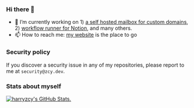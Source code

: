 ### Hi there 👋

- 🔭 I’m currently working on 1) [a self hosted mailbox for custom domains](https://github.com/harryzcy/mailbox), 2) [workflow runner for Notion](https://github.com/harryzcy/nodop), and many others.
- 📫 How to reach me: [my website](https://zcy.dev/) is the place to go

### Security policy

If you discover a security issue in any of my repositories, please report to me at `security@zcy.dev`.

### Stats about myself

<a href="https://github.com/anuraghazra/github-readme-stats">
<picture>
  <source media="(prefers-color-scheme: dark)" srcset="https://github-readme-stats-harryzcy.vercel.app/api?username=harryzcy&show_icons=true&theme=dark&border_color=30363d">
  <img alt="harryzcy's GitHub Stats." src="https://github-readme-stats-harryzcy.vercel.app/api?username=harryzcy&show_icons=true&theme=default">
</picture>
</a>

<!--
**harryzcy/harryzcy** is a ✨ _special_ ✨ repository because its `README.md` (this file) appears on your GitHub profile.

Here are some ideas to get you started:

- 🔭 I’m currently working on ...
- 🌱 I’m currently learning ...
- 👯 I’m looking to collaborate on ...
- 🤔 I’m looking for help with ...
- 💬 Ask me about ...
- 📫 How to reach me: ...
- 😄 Pronouns: ...
- ⚡ Fun fact: ...
-->
